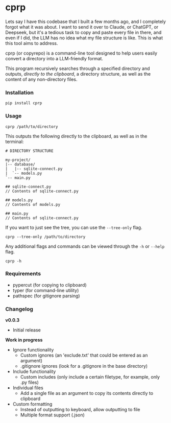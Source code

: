 # cprp

Lets say I have this codebase that I built a few months ago, and I completely forgot what it was about. I want to send it over to Claude, or ChatGPT, or Deepseek, but it's a tedious task to copy and paste every file in there, and even if I did, the LLM has no idea what my file structure is like. This is what this tool aims to address.

cprp (or copyrepo) is a command-line tool designed to help users easily convert a directory into a LLM-friendly format.

This program recursively searches through a specified directory and outputs, _directly to the clipboard_, a directory structure, as well as the content of any non-directory files.

### Installation

```
pip install cprp
```

### Usage

```
cprp /path/to/directory
```

This outputs the following directly to the clipboard, as well as in the terminal:

```
# DIRECTORY STRUCTURE

my-project/
|-- database/
|   |-- sqlite-connect.py
|  `-- models.py
`-- main.py

## sqlite-connect.py
// Contents of sqlite-connect.py

## models.py
// Contents of models.py

## main.py
// Contents of sqlite-connect.py
```

If you want to just see the tree, you can use the `--tree-only` flag.

```
cprp --tree-only /path/to/directory
```

Any additional flags and commands can be viewed through the `-h` or `--help` flag.

```
cprp -h
```

### Requirements

* pypercut (for copying to clipboard)
* typer (for command-line utility)
* pathspec (for gitignore parsing)

### Changelog

**v0.0.3**
* Initial release

**Work in progress**
* Ignore functionality
  * Custom ignores (an 'exclude.txt' that could be entered as an argument)
  * .gitignore ignores (look for a .gitignore in the base directory)
* Include functionality
  * Custom includes (only include a certain filetype, for example, only .py files)
* Individual files
  * Add a single file as an argument to copy its contents directly to clipboard
* Custom formatting
  * Instead of outputting to keyboard, allow outputting to file
  * Multiple format support (.json)